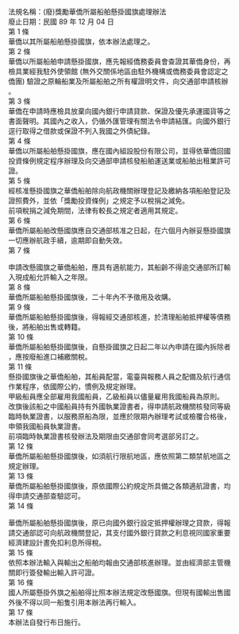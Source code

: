 法規名稱：(廢)獎勵華僑所屬船舶懸掛國旗處理辦法  
廢止日期：民國 89 年 12 月 04 日  
第 1 條  
華僑以其所屬船舶懸掛國旗，依本辦法處理之。  
第 2 條  
華僑以所屬船舶申請懸掛國旗，應先報經僑務委員會查證其華僑身份，再  
檢具業經我駐外使領館 (無外交關係地區由駐外機構或僑務委員會認定之  
僑團) 驗證之原輪船業及所屬船舶之所有權證明文件，向交通部申請核辦  
。  
第 3 條  
華僑在申請時應檢具放棄向國內銀行申請貸款、保證及優先承運國貨等之  
書面聲明。其國內之收入，仍循外匯管理有關法令申請結匯。向國外銀行  
逕行取得之借款或保證不列入我國之外債紀錄。  
第 4 條  
華僑以所屬船舶懸掛國旗，應在國內組設股份有限公司，並得依華僑回國  
投資條例規定程序辦理及向交通部申請核發船舶運送業或船舶出租業許可  
證。  
第 5 條  
經核准懸掛國旗之華僑船舶除向航政機關辦理登記及繳納各項船舶登記及  
證照費外，並依「獎勵投資條例」之規定予以稅捐之減免。  
前項稅捐之減免期間，法律有較長之規定者適用其規定。  
第 6 條  
華僑所屬船舶改懸國旗應自交通部核准之日起，在六個月內辦妥懸掛國旗  
一切應辦航政手續，逾期即自動失效。  
第 7 條  


申請改懸國旗之華僑船舶，應具有適航能力，其船齡不得逾交通部所訂輸  
入現成船允許輸入之年限。  
第 8 條  
華僑所屬船舶懸掛國旗後，二十年內不予徵用及收購。  
第 9 條  
華僑所屬船舶懸掛國旗後，得報經交通部核進，於清理船舶抵押權等債務  
後，將船舶出售或轉籍。  
第 10 條  
華僑所屬船舶懸掛國旗後，自懸掛國旗之日起二年以內申請在國內拆除者  
，應按廢船進口補繳關稅。  
第 11 條  
懸掛國旗後之華僑船舶，其船員配當，電臺與報務人員之配備及航行通信  
作業程序，依國際公約，慣例及規定辦理。  
甲級船員應全部雇用我國船員，乙級船員以儘量雇用我國船員為原則。  
改旗後該船之中國船員持有外國執業證書者，得申請航政機關核發同等級  
臨時執業證書，以服務原船為限，並應於限期內辦理考試或檢覆合格後，  
申領我國船員執業證書。  
前項臨時執業證書核發辦法及期限由交通部會同考選部另訂之。  
第 12 條  
華僑所屬船舶懸掛國旗後，如須航行限航地區，應依照第二類禁航地區之  
規定辦理。  
第 13 條  
華僑所屬船舶懸掛國旗後，原依國際公約規定所具備之各類適航證書，均  
得申請交通部查驗認可。  
第 14 條  


華僑所屬船舶懸掛國旗後，原已向國外銀行設定抵押權辦理之貸款，得報  
請交通部認可向航政機關登記，其支付國外銀行貸款之利息視同國家重要  
經濟建設計晝免扣利息所得稅。  
第 15 條  
依照本辦法輸入與輸出之船舶均報由交通部核進辦理。並由經濟部主管機  
關即行簽發輸出輸入許可證。  
第 16 條  
國人所屬懸掛外旗之船舶得比照本辦法規定改懸國旗。但現有國輸出售國  
外後不得以同一船隻引用本辦法再行輸入。  
第 17 條  
本辦法自發行布日施行。  


